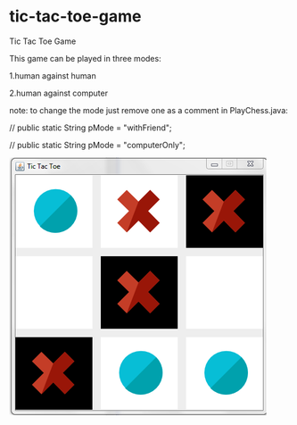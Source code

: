 # tic-tac-toe-game
Tic Tac Toe Game

This game can be played in three modes:

1.human against human

2.human against computer

note: to change the mode just remove one as a comment in PlayChess.java:

  // public static String pMode = "withFriend";
  
  // public static String pMode = "computerOnly";
  
  
![alt text](https://github.com/shubham134/tic-tac-toe-game/blob/master/tictactoe-snapshot.PNG)
